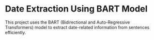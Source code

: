 # Date Extraction Using BART Model
This project uses the BART (Bidirectional and Auto-Regressive Transformers) model to extract date-related information from sentences efficiently.
